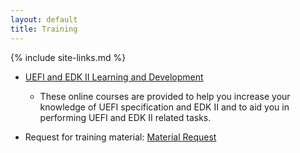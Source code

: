 ```yaml
---
layout: default
title: Training
---
```

{% include site-links.md %}


* <a  href="{{baseurl}}/training/Learn_n_Development.html"> UEFI and EDK II
  Learning and Development </a>
  * These online courses are provided to
    help you increase your knowledge of UEFI specification and EDK II
    and to aid you in performing UEFI and EDK II related tasks.

* Request for training material: [Material
  Request](mailto:laurie0131@users.sourceforge.net?Subject=UEFI%20Training%20Material&body=UEFI%20Training%20Material)
